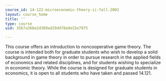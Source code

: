 ```yaml
---
course_id: 14-122-microeconomic-theory-ii-fall-2002
layout: course_home
title: ''
type: course
uid: 35b7a368a2d389ad29dd78a9e15e7975

---
```

This course offers an introduction to noncooperative game theory. The course is intended both for graduate students who wish to develop a solid background in game theory in order to pursue research in the applied fields of economics and related disciplines, and for students wishing to specialize in economic theory. While the course is designed for graduate students in economics, it is open to all students who have taken and passed 14.121.
